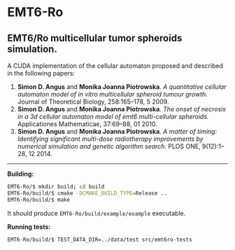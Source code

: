 # EMT6-Ro
## EMT6/Ro multicellular tumor spheroids simulation.
A CUDA implementation of the cellular automaton proposed and described in the following papers:
1. **Simon D. Angus** and **Monika Joanna Piotrowska**.  *A quantitative cellular automaton model of in vitro multicellular spheroid tumour growth.*
Journal of Theoretical Biology, 258:165–178, 5 2009.
2. **Simon D. Angus** and **Monika Joanna Piotrowska**. *The onset of necrosis in a 3d cellular automaton model of emt6 multi-cellular spheroids.*
Applicationes Mathematicae, 37:69–88, 01 2010.
3.  **Simon D. Angus** and **Monika Joanna Piotrowska**. *A matter of timing: Identifying significant multi-dose radiotherapy improvements by numerical simulation and genetic algorithm search.*
PLOS ONE, 9(12):1–28, 12 2014.

---
**Building:**
```bash
EMT6-Ro/$ mkdir build; cd build
EMT6-Ro/build/$ cmake -DCMAKE_BUILD_TYPE=Release ..
EMT6-Ro/build/$ make 
```
It should produce `EMT6-Ro/build/example/example` executable.

**Running tests:**
```bash
EMT6-Ro/build/$ TEST_DATA_DIR=../data/test src/emt6ro-tests
```
